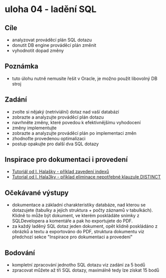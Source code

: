 # uloha 04  - ladění SQL

## Cíle
  - analyzovat prováděcí plán SQL dotazu
  - donutit DB engine prováděcí plán změnit
  - vyhodnotit dopad změny

## Poznámka
  - tuto úlohu nutně nemusíte řešit v Oracle, je možno použít libovolný DB stroj

## Zadání
  - zvolte si nějaký (netriviální) dotaz nad vaší databází
  - zobrazte a analyzujte prováděcí plán dotazu
  - navrhněte změny, které povedou k efektivnějšímu vyhodocení
  - změny implementujte
  - zobrazte a analyzujte prováděcí plán po implementaci změn
  - zhodnoťte provedenou optimalizaci
  - postup opakujte pro další dva SQL dotazy

## Inspirace pro dokumentaci i provedení
  - [Tutoriál od I. Halašky - příklad zavedení indexů](https://courses.fit.cvut.cz/BI-SQL/tutorials/20/index.html#_dotaz-kategorie-b-a-jeho-lad%C4%9Bn%C3%AD)
  - [Tutorial od I. Hala3ky - příklad eliminace nepotřebné klauzule DISTINCT](https://courses.fit.cvut.cz/BI-SQL/tutorials/20/index.html#_dotaz-kategorie-c-a-jeho-lad%C4%9Bn%C3%AD)

## Očekávané výstupy
  - dokumentace a základní charakteristiky databáze, nad kterou se dotazujete (tabulky a jejich struktura + počty záznamů v tabulkách). Klidně to může být dokument, ve kterém poskládáte snímky z SQLDevelopera a komentáře a pak ho exportujete do PDF.
  - za každý laděný SQL dotaz jeden dokument, opět klidně poskládáno z obrázků a textu a exportováno do PDF, struktura dokumentu viz předchozí sekce "Inspirace pro dokumentaci a provedení"

## Bodování
  - kompletní zpracování jednotho SQL dotazu viz zadání za 5 bodů
  - zpracovat můžete až tři SQL dotazy, maximálně tedy lze získat 15 bodů

